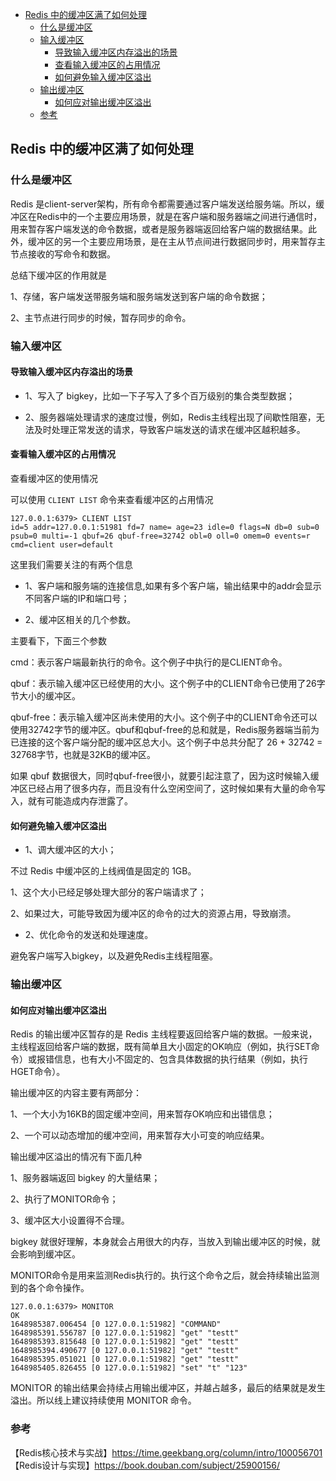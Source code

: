 <!-- START doctoc generated TOC please keep comment here to allow auto update -->
<!-- DON'T EDIT THIS SECTION, INSTEAD RE-RUN doctoc TO UPDATE -->

- [Redis 中的缓冲区满了如何处理](#redis-%E4%B8%AD%E7%9A%84%E7%BC%93%E5%86%B2%E5%8C%BA%E6%BB%A1%E4%BA%86%E5%A6%82%E4%BD%95%E5%A4%84%E7%90%86)
  - [什么是缓冲区](#%E4%BB%80%E4%B9%88%E6%98%AF%E7%BC%93%E5%86%B2%E5%8C%BA)
  - [输入缓冲区](#%E8%BE%93%E5%85%A5%E7%BC%93%E5%86%B2%E5%8C%BA)
    - [导致输入缓冲区内存溢出的场景](#%E5%AF%BC%E8%87%B4%E8%BE%93%E5%85%A5%E7%BC%93%E5%86%B2%E5%8C%BA%E5%86%85%E5%AD%98%E6%BA%A2%E5%87%BA%E7%9A%84%E5%9C%BA%E6%99%AF)
    - [查看输入缓冲区的占用情况](#%E6%9F%A5%E7%9C%8B%E8%BE%93%E5%85%A5%E7%BC%93%E5%86%B2%E5%8C%BA%E7%9A%84%E5%8D%A0%E7%94%A8%E6%83%85%E5%86%B5)
    - [如何避免输入缓冲区溢出](#%E5%A6%82%E4%BD%95%E9%81%BF%E5%85%8D%E8%BE%93%E5%85%A5%E7%BC%93%E5%86%B2%E5%8C%BA%E6%BA%A2%E5%87%BA)
  - [输出缓冲区](#%E8%BE%93%E5%87%BA%E7%BC%93%E5%86%B2%E5%8C%BA)
    - [如何应对输出缓冲区溢出](#%E5%A6%82%E4%BD%95%E5%BA%94%E5%AF%B9%E8%BE%93%E5%87%BA%E7%BC%93%E5%86%B2%E5%8C%BA%E6%BA%A2%E5%87%BA)
  - [参考](#%E5%8F%82%E8%80%83)

<!-- END doctoc generated TOC please keep comment here to allow auto update -->

## Redis 中的缓冲区满了如何处理

### 什么是缓冲区

Redis 是client-server架构，所有命令都需要通过客户端发送给服务端。所以，缓冲区在Redis中的一个主要应用场景，就是在客户端和服务器端之间进行通信时，用来暂存客户端发送的命令数据，或者是服务器端返回给客户端的数据结果。此外，缓冲区的另一个主要应用场景，是在主从节点间进行数据同步时，用来暂存主节点接收的写命令和数据。  

总结下缓冲区的作用就是  

1、存储，客户端发送带服务端和服务端发送到客户端的命令数据；  

2、主节点进行同步的时候，暂存同步的命令。   

### 输入缓冲区

#### 导致输入缓冲区内存溢出的场景

- 1、写入了 bigkey，比如一下子写入了多个百万级别的集合类型数据；  

- 2、服务器端处理请求的速度过慢，例如，Redis主线程出现了间歇性阻塞，无法及时处理正常发送的请求，导致客户端发送的请求在缓冲区越积越多。  

#### 查看输入缓冲区的占用情况

查看缓冲区的使用情况  

可以使用 `CLIENT LIST` 命令来查看缓冲区的占用情况  

````
127.0.0.1:6379> CLIENT LIST
id=5 addr=127.0.0.1:51981 fd=7 name= age=23 idle=0 flags=N db=0 sub=0 psub=0 multi=-1 qbuf=26 qbuf-free=32742 obl=0 oll=0 omem=0 events=r cmd=client user=default
````

这里我们需要关注的有两个信息  

- 1、客户端和服务端的连接信息,如果有多个客户端，输出结果中的addr会显示不同客户端的IP和端口号；  

- 2、缓冲区相关的几个参数。  

主要看下，下面三个参数    

cmd：表示客户端最新执行的命令。这个例子中执行的是CLIENT命令。    

qbuf：表示输入缓冲区已经使用的大小。这个例子中的CLIENT命令已使用了26字节大小的缓冲区。  

qbuf-free：表示输入缓冲区尚未使用的大小。这个例子中的CLIENT命令还可以使用32742字节的缓冲区。qbuf和qbuf-free的总和就是，Redis服务器端当前为已连接的这个客户端分配的缓冲区总大小。这个例子中总共分配了 26 + 32742 = 32768字节，也就是32KB的缓冲区。  

如果 qbuf 数据很大，同时qbuf-free很小，就要引起注意了，因为这时候输入缓冲区已经占用了很多内存，而且没有什么空闲空间了，这时候如果有大量的命令写入，就有可能造成内存泄露了。  

#### 如何避免输入缓冲区溢出

- 1、调大缓冲区的大小；  

不过 Redis 中缓冲区的上线阀值是固定的 1GB。  

1、这个大小已经足够处理大部分的客户端请求了；  

2、如果过大，可能导致因为缓冲区的命令的过大的资源占用，导致崩溃。  

- 2、优化命令的发送和处理速度。  

避免客户端写入bigkey，以及避免Redis主线程阻塞。  

### 输出缓冲区

#### 如何应对输出缓冲区溢出

Redis 的输出缓冲区暂存的是 Redis 主线程要返回给客户端的数据。一般来说，主线程返回给客户端的数据，既有简单且大小固定的OK响应（例如，执行SET命令）或报错信息，也有大小不固定的、包含具体数据的执行结果（例如，执行HGET命令）。  

输出缓冲区的内容主要有两部分：  

1、一个大小为16KB的固定缓冲空间，用来暂存OK响应和出错信息；  

2、一个可以动态增加的缓冲空间，用来暂存大小可变的响应结果。  

输出缓冲区溢出的情况有下面几种  

1、服务器端返回 bigkey 的大量结果；  

2、执行了MONITOR命令；  

3、缓冲区大小设置得不合理。  

bigkey 就很好理解，本身就会占用很大的内存，当放入到输出缓冲区的时候，就会影响到缓冲区。  

MONITOR命令是用来监测Redis执行的。执行这个命令之后，就会持续输出监测到的各个命令操作。  

```
127.0.0.1:6379> MONITOR
OK
1648985387.006454 [0 127.0.0.1:51982] "COMMAND"
1648985391.556787 [0 127.0.0.1:51982] "get" "testt"
1648985393.815648 [0 127.0.0.1:51982] "get" "testt"
1648985394.490677 [0 127.0.0.1:51982] "get" "testt"
1648985395.051021 [0 127.0.0.1:51982] "get" "testt"
1648985405.826455 [0 127.0.0.1:51982] "set" "t" "123"
```

MONITOR 的输出结果会持续占用输出缓冲区，并越占越多，最后的结果就是发生溢出。所以线上建议持续使用 MONITOR 命令。  


 
### 参考

【Redis核心技术与实战】https://time.geekbang.org/column/intro/100056701    
【Redis设计与实现】https://book.douban.com/subject/25900156/  